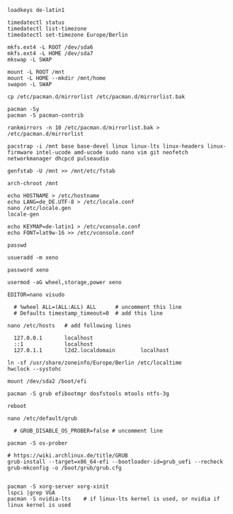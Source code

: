     loadkeys de-latin1

    timedatectl status
    timedatectl list-timezone
    timedatectl set-timezone Europe/Berlin

    mkfs.ext4 -L ROOT /dev/sda6
    mkfs.ext4 -L HOME /dev/sda7
    mkswap -L SWAP

    mount -L ROOT /mnt
    mount -L HOME --mkdir /mnt/home
    swapon -L SWAP
    
    cp /etc/pacman.d/mirrorlist /etc/pacman.d/mirrorlist.bak
    
    pacman -Sy
    pacman -S pacman-contrib
    
    rankmirrors -n 10 /etc/pacman.d/mirrorlist.bak > /etc/pacman.d/mirrorlist
    
    pacstrap -i /mnt base base-devel linux linux-lts linux-headers linux-firmware intel-ucode amd-ucode sudo nano vim git neofetch networkmanager dhcpcd pulseaudio

    genfstab -U /mnt >> /mnt/etc/fstab
    
    arch-chroot /mnt
    
    echo HOSTNAME > /etc/hostname
    echo LANG=de_DE.UTF-8 > /etc/locale.conf
    nano /etc/locale.gen
    locale-gen
    
    echo KEYMAP=de-latin1 > /etc/vconsole.conf
    echo FONT=lat9w-16 >> /etc/vconsole.conf

    passwd
    
    usueradd -m xeno
    
    password xeno
    
    usermod -aG wheel,storage,power xeno
    
    EDITOR=nano visudo
    
      # %wheel ALL=(ALL:ALL) ALL      # uncomment this line
      # Defaults timestamp_timeout=0  # add this line
      
    nano /etc/hosts   # add following lines
    
      127.0.0.1       localhost
      ::1             localhost
      127.0.1.1       l2d2.localdomain        localhost
      
    ln -sf /usr/share/zoneinfo/Europe/Berlin /etc/localtime
    hwclock --systohc
    
    mount /dev/sda2 /boot/efi
    
    pacman -S grub efibootmgr dosfstools mtools ntfs-3g
    
    reboot
    
    nano /etc/default/grub
    
      # GRUB_DISABLE_OS_PROBER=false # uncomment line
    
    pacman -S os-prober
    
    # https://wiki.archlinux.de/title/GRUB
    grub-install --target=x86_64-efi --bootloader-id=grub_uefi --recheck
    grub-mkconfig -o /boot/grub/grub.cfg
    
    
    pacman -S xorg-server xorg-xinit
    lspci |grep VGA
    pacman -S nvidia-lts    # if linux-lts kernel is used, or nvidia if linux kernel is used
    
    
    
